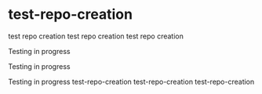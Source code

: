 # test-repo-creation
test repo creation
test repo creation
test repo creation

Testing in progress

Testing in progress

Testing in progress
test-repo-creation
test-repo-creation
test-repo-creation
